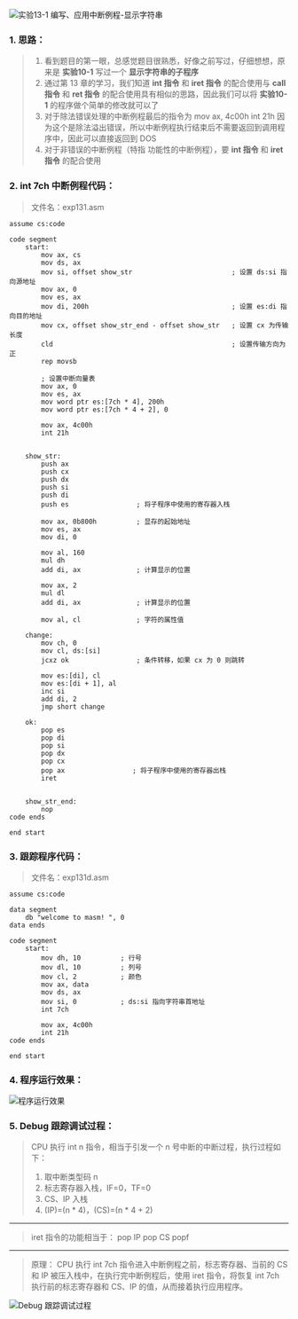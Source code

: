 ![实验13-1 编写、应用中断例程-显示字符串](./汇编语言(第3版，王爽著)：实验13-1-编写、应用中断例程-显示字符串.assets/17731575-d21d9333e34702fb.png)

### 1. 思路：
> 1. 看到题目的第一眼，总感觉题目很熟悉，好像之前写过，仔细想想，原来是 **实验10-1** 写过一个 **显示字符串的子程序**
> 2. 通过第 13 章的学习，我们知道 **int 指令** 和 **iret 指令** 的配合使用与 **call 指令** 和 **ret 指令** 的配合使用具有相似的思路，因此我们可以将 **实验10-1** 的程序做个简单的修改就可以了
> 3. 对于除法错误处理的中断例程最后的指令为
> mov ax, 4c00h
> int 21h
> 因为这个是除法溢出错误，所以中断例程执行结束后不需要返回到调用程序中，因此可以直接返回到 DOS
> 4. 对于非错误的中断例程（特指 功能性的中断例程），要  **int 指令** 和 **iret 指令** 的配合使用

### 2. int 7ch 中断例程代码：
> 文件名：exp131.asm
```
assume cs:code

code segment
    start:
        mov ax, cs
        mov ds, ax
        mov si, offset show_str                         ; 设置 ds:si 指向源地址
        mov ax, 0
        mov es, ax
        mov di, 200h                                    ; 设置 es:di 指向目的地址
        mov cx, offset show_str_end - offset show_str   ; 设置 cx 为传输长度
        cld                                             ; 设置传输方向为正
        rep movsb

        ; 设置中断向量表
        mov ax, 0
        mov es, ax
        mov word ptr es:[7ch * 4], 200h
        mov word ptr es:[7ch * 4 + 2], 0

        mov ax, 4c00h
        int 21h


    show_str:
        push ax
        push cx
        push dx
        push si
        push di
        push es                 ; 将子程序中使用的寄存器入栈

        mov ax, 0b800h          ; 显存的起始地址
        mov es, ax
        mov di, 0

        mov al, 160
        mul dh
        add di, ax              ; 计算显示的位置

        mov ax, 2
        mul dl
        add di, ax              ; 计算显示的位置

        mov al, cl              ; 字符的属性值

    change:
        mov ch, 0
        mov cl, ds:[si]
        jcxz ok                 ; 条件转移，如果 cx 为 0 则跳转

        mov es:[di], cl
        mov es:[di + 1], al
        inc si
        add di, 2
        jmp short change

    ok:
        pop es
        pop di
        pop si
        pop dx
        pop cx
        pop ax                 ; 将子程序中使用的寄存器出栈
        iret


    show_str_end:
        nop
code ends

end start
```

### 3. 跟踪程序代码：
> 文件名：exp131d.asm
```
assume cs:code

data segment
    db "welcome to masm! ", 0
data ends

code segment
    start:
        mov dh, 10          ; 行号
        mov dl, 10          ; 列号
        mov cl, 2           ; 颜色
        mov ax, data
        mov ds, ax
        mov si, 0           ; ds:si 指向字符串首地址
        int 7ch

        mov ax, 4c00h
        int 21h
code ends

end start
```

### 4. 程序运行效果：
![程序运行效果](./汇编语言(第3版，王爽著)：实验13-1-编写、应用中断例程-显示字符串.assets/17731575-3c7e95cfb5cb6c28.png)

### 5. Debug 跟踪调试过程：
> CPU 执行 int n 指令，相当于引发一个 n 号中断的中断过程，执行过程如下：
> 1. 取中断类型码 n
> 2. 标志寄存器入栈，IF=0，TF=0
> 3. CS、IP 入栈
> 4. (IP)=(n * 4)，(CS)=(n * 4 + 2)
---
> iret 指令的功能相当于：
> pop IP
> pop CS
> popf
---
> 原理：
> CPU 执行 int 7ch 指令进入中断例程之前，标志寄存器、当前的 CS 和 IP 被压入栈中，在执行完中断例程后，使用 iret 指令，将恢复 int 7ch 执行前的标志寄存器和 CS、IP 的值，从而接着执行应用程序。

![Debug 跟踪调试过程](./汇编语言(第3版，王爽著)：实验13-1-编写、应用中断例程-显示字符串.assets/17731575-9e78894b92d1b16d.png)
